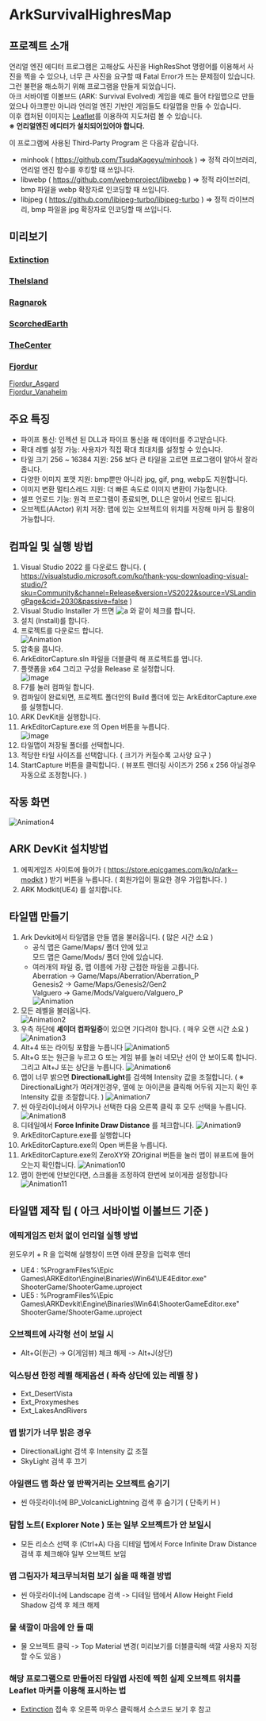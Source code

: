 # ArkSurvivalHighresMap

## 프로젝트 소개
언리얼 엔진 에디터 프로그램은 고해상도 사진을 HighResShot 명령어를 이용해서 사진을 찍을 수 있으나, 
너무 큰 사진을 요구할 때 Fatal Error가 뜨는 문제점이 있습니다.<br>
그런 불편을 해소하기 위해 프로그램을 만들게 되었습니다.<br>
아크 서바이벌 이볼브드 (ARK: Survival Evolved) 게임을 예로 들어 타일맵으로 만들었으나 아크뿐만 아니라 언리얼 엔진 기반인 게임들도 타일맵을 만들 수 있습니다.<br>
이후 캡처된 이미지는 [Leaflet](https://github.com/Leaflet/Leaflet)를 이용하여 지도처럼 볼 수 있습니다.<br>
**※ 언리얼엔진 에디터가 설치되어있어야 합니다.**

이 프로그램에 사용된 Third-Party Program 은 다음과 같습니다.
- minhook ( https://github.com/TsudaKageyu/minhook ) => 정적 라이브러리, 언리얼 엔진 함수를 후킹할 떄 쓰입니다.<br>
- libwebp ( https://github.com/webmproject/libwebp ) => 정적 라이브러리, bmp 파일을 webp 확장자로 인코딩할 때 쓰입니다.<br>
- libjpeg ( https://github.com/libjpeg-turbo/libjpeg-turbo ) => 정적 라이브러리, bmp 파일을 jpg 확장자로 인코딩할 때 쓰입니다.<br>

## 미리보기
### [Extinction](http://138.2.51.230:17875/Extinction/)
### [TheIsland](http://138.2.51.230:17875/TheIsland/)
### [Ragnarok](http://138.2.51.230:17875/Ragnarok/)
### [ScorchedEarth](http://138.2.51.230:17875/ScorchedEarth/)
### [TheCenter](http://138.2.51.230:17875/TheCenter/)
### [Fjordur](http://138.2.51.230:17875/Fjordur/)
[Fjordur_Asgard](http://138.2.51.230:17875/Fjordur_Asgard/)<br>
[Fjordur_Vanaheim](http://138.2.51.230:17875/Fjordur_Vanaheim/)

## 주요 특징
- 파이프 통신: 인젝션 된 DLL과 파이프 통신을 해 데이터를 주고받습니다.
- 확대 레벨 설정 가능: 사용자가 직접 확대 최대치를 설정할 수 있습니다.
- 타일 크기 256 ~ 16384 지원: 256 보다 큰 타일을 고르면 프로그램이 알아서 잘라줍니다.
- 다양한 이미지 포맷 지원: bmp뿐만 아니라 jpg, gif, png, webp도 지원합니다.
- 이미지 변환 멀티스레드 지원: 더 빠른 속도로 이미지 변환이 가능합니다.
- 셀프 언로드 기능: 원격 프로그램이 종료되면, DLL은 알아서 언로드 됩니다.
- 오브젝트(AActor) 위치 저장: 맵에 있는 오브젝트의 위치를 저장해 마커 등 활용이 가능합니다.
  
## 컴파일 및 실행 방법
1. Visual Studio 2022 를 다운로드 합니다. ( https://visualstudio.microsoft.com/ko/thank-you-downloading-visual-studio/?sku=Community&channel=Release&version=VS2022&source=VSLandingPage&cid=2030&passive=false )
2. Visual Studio Installer 가 뜨면 
![a](https://github.com/user-attachments/assets/d213d50a-fec8-4166-87e6-651e8fe761ce)
 와 같이 체크를 합니다.
3. 설치 (Install)를 합니다.
4. 프로젝트를 다운로드 합니다.<br>
![Animation](https://github.com/user-attachments/assets/3147cc4b-bb18-4b47-984a-1b770e501d3e)
5. 압축을 풉니다.
6. ArkEditorCapture.sln 파일을 더블클릭 해 프로젝트를 엽니다.
7. 플랫폼을 x64 그리고 구성을 Release 로 설정합니다.<br>
   ![image](https://github.com/user-attachments/assets/e7b9c243-21b0-4f86-b463-1903bd6934d9)
8. F7를 눌러 컴파일 합니다.
9. 컴파일이 완료되면, 프로젝트 폴더안의 Build 폴더에 있는 ArkEditorCapture.exe 를 실행합니다.
10. ARK DevKit을 실행합니다.
11. ArkEditorCapture.exe 의 Open 버튼을 누릅니다.<br>
![image](https://github.com/user-attachments/assets/097c288a-d346-42c5-8974-c24a50e78753)
12. 타일맵이 저장될 폴더를 선택합니다.
13. 적당한 타일 사이즈를 선택합니다. ( 크기가 커질수록 고사양 요구 )
14. StartCapture 버튼을 클릭합니다. ( 뷰포트 렌더링 사이즈가 256 x 256 아닐경우 자동으로 조정합니다. )
    
## 작동 화면
![Animation4](https://github.com/user-attachments/assets/d3f26cb1-082b-49bd-a1eb-9329839bd25b)

## ARK DevKit 설치방법
1. 에픽게임즈 사이트에 들어가 ( https://store.epicgames.com/ko/p/ark--modkit ) 받기 버튼을 누릅니다. ( 회원가입이 필요한 경우 가입합니다. )
2. ARK Modkit(UE4) 를 설치합니다.
   
## 타일맵 만들기
1. Ark Devkit에서 타일맵을 만들 맵을 불러옵니다. ( 많은 시간 소요 )
   - 공식 맵은 Game/Maps/ 폴더 안에 있고<br>모드 맵은 Game/Mods/ 폴더 안에 있습니다.
   - 여러개의 파일 중, 맵 이름에 가장 근접한 파일을 고릅니다.<br>
       Aberration -> Game/Maps/Aberration/Aberration_P<br>
       Genesis2 -> Game/Maps/Genesis2/Gen2<br>
       Valguero -> Game/Mods/Valguero/Valguero_P<br>
   ![Animation](https://github.com/user-attachments/assets/a66c5372-48b5-4164-892b-7638d4c64301)
2. 모든 레벨을 불러옵니다.<br>
   ![Animation2](https://github.com/user-attachments/assets/aa63dc5e-3f8a-431d-b407-ab0816eb8f07)
3. 우측 하단에 **셰이더 컴파일중**이 있으면 기다려야 합니다. ( 매우 오랜 시간 소요 )<br>
   ![Animation3](https://github.com/user-attachments/assets/82002671-a480-4584-b3b7-ad4f1bceb24c)
4. Alt+4 또는 라이팅 포함을 누릅니다
   ![Animation5](https://github.com/user-attachments/assets/b05246ac-afc8-40a8-8f71-451370fcb882)
5. Alt+G 또는 원근을 누르고 G 또는 게임 뷰를 눌러 네모난 선이 안 보이도록 합니다. 그리고 Alt+J 또는 상단을 누릅니다. 
   ![Animation6](https://github.com/user-attachments/assets/ec763ba5-0bcd-4e56-9ac7-06d6ae0eea05)
6. 맵이 너무 밝으면 **DirectionalLight**를 검색해 Intensity 값을 조절합니다. ( ※ DirectionalLight가 여러개인경우, 옆에 눈 아이콘을 클릭해 어두워 지는지 확인 후 Intensity 값을 조절합니다. )
   ![Animation7](https://github.com/user-attachments/assets/cecc2af1-2a48-4d83-a412-1fa65c58040a)
7. 씬 아웃라이너에서 아무거나 선택한 다음 오른쪽 클릭 후 모두 선택을 누릅니다.
   ![Animation8](https://github.com/user-attachments/assets/d7962cb6-20e7-4718-9dde-9c89a30cedad)
8. 디테일에서 **Force Infinite Draw Distance** 를 체크합니다.
   ![Animation9](https://github.com/user-attachments/assets/cec65d45-56b1-4248-bc51-bc43945381f6)
9. ArkEditorCapture.exe를 실행합니다
10. ArkEditorCapture.exe의 Open 버튼을 누릅니다.
11. ArkEditorCapture.exe의 ZeroXY와 ZOriginal 버튼을 눌러 맵이 뷰포트에 들어오는지 확인합니다.
    ![Animation10](https://github.com/user-attachments/assets/4ef76d1e-bffb-4803-8779-a4fe1ccf8f07)
12. 맵이 한번에 안보인다면, 스크롤을 조정하여 한번에 보이게끔 설정합니다
    ![Animation11](https://github.com/user-attachments/assets/ca1c1238-11ed-40bc-beba-1f719ac16815)

## 타일맵 제작 팁 ( 아크 서바이벌 이볼브드 기준 )
### 에픽게임즈 런처 없이 언리얼 실행 방법
윈도우키 + R 을 입력해 실행창이 뜨면 아래 문장을 입력후 엔터
- UE4 : %ProgramFiles%\Epic Games\ARKEditor\Engine\Binaries\Win64\UE4Editor.exe" ShooterGame/ShooterGame.uproject
- UE5 : %ProgramFiles%\Epic Games\ARKDevkit\Engine\Binaries\Win64\ShooterGameEditor.exe"  ShooterGame/ShooterGame.uproject

### 오브젝트에 사각형 선이 보일 시
- Alt+G(원근) -> G(게임뷰) 체크 해제 -> Alt+J(상단) 

### 익스팅션 한정 레벨 해제옵션 ( 좌측 상단에 있는 레벨 창 )
- Ext_DesertVista
- Ext_Proxymeshes
- Ext_LakesAndRivers

### 맵 밝기가 너무 밝은 경우
- DirectionalLight 검색 후 Intensity 값 조절
- SkyLight 검색 후 끄기

### 아일랜드 맵 화산 옆 반짝거리는 오브젝트 숨기기
- 씬 아웃라이너에 BP_VolcanicLightning 검색 후 숨기기 ( 단축키 H )

### 탐험 노트( Explorer Note ) 또는 일부 오브젝트가 안 보일시
- 모든 리소스 선택 후 (Ctrl+A) 다음 디테일 탭에서 Force Infinite Draw Distance 검색 후 체크해야 일부 오브젝트 보임

### 맵 그림자가 체크무늬처럼 보기 싫을 때 해결 방법
- 씬 아웃라이너에 Landscape 검색 -> 디테일 탭에서 Allow Height Field Shadow 검색 후 체크 해제

### 물 색깔이 마음에 안 들 때
- 물 오브젝트 클릭 -> Top Material 변경( 미리보기를 더블클릭해 색깔 사용자 지정할 수도 있음 )

### 해당 프로그램으로 만들어진 타일맵 사진에 찍힌 실제 오브젝트 위치를 Leaflet 마커를 이용해 표시하는 법
- [Extinction](http://138.2.51.230:17875/Extinction/) 접속 후 오른쪽 마우스 클릭해서 소스코드 보기 후 참고
